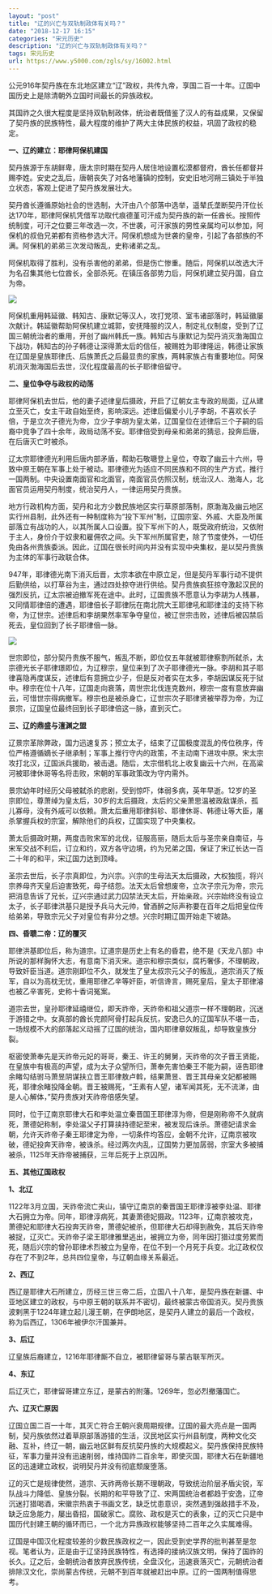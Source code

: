 ```yaml
---
layout: "post"
title: "辽的兴亡与双轨制政体有关吗？"
date: "2018-12-17 16:15"
categories: "宋元历史"
description: "辽的兴亡与双轨制政体有关吗？"
tags: 宋元历史
url: https://www.y5000.com/zgls/sy/16002.html
---
```






公元916年契丹族在东北地区建立“辽”政权，共传九帝，享国二百一十年。辽国中国历史上是除清朝外立国时间最长的异族政权。

其国祚之久很大程度是坚持双轨制政体，统治者既借鉴了汉人的有益成果，又保留了契丹族的民族特性，最大程度的维护了两大主体民族的权益，巩固了政权的稳定。

**一、辽的建立：耶律阿保机建国**

契丹族源于东胡鲜卑，唐太宗时期在契丹人居住地设置松漠都督府，酋长任都督并赐李姓。安史之乱后，唐朝丧失了对各地藩镇的控制，安史旧地河朔三镇处于半独立状态，客观上促进了契丹族发展壮大。

契丹酋长遵循原始社会的世选制，大汗由八个部落中选举，遥辇氏垄断契丹汗位长达170年，耶律阿保机凭借军功取代痕德堇可汗成为契丹族的新一任酋长。按照传统制度，可汗之位要三年改选一次，不世袭，可汗家族的男性亲属均可以参加，阿保机的叔伯兄弟都有资格参选大汗。阿保机想成为世袭的皇帝，引起了各部族的不满。阿保机的弟弟三次发动叛乱，史称诸弟之乱。

阿保机取得了胜利，没有杀害他的弟弟，但是伤亡惨重。随后，阿保机以改选大汗为名召集其他七位酋长，全部杀死。在镇压各部势力后，阿保机建立契丹国，自立为帝。

![](https://img.y5000.com/uploads/allimg/170306/8-1F306105134U6.jpg)

阿保机重用韩延徽、韩知古、康默记等汉人，攻打党项、室韦诸部落时，韩延徽屡次献计。韩延徽帮助阿保机建立城郭，安抚降服的汉人，制定礼仪制度，受到了辽国三朝统治者的重用，开创了幽州韩氏一族。韩知古与康默记为契丹消灭渤海国立下战功，韩知古的孙子韩德让深得萧太后的信任，被赐姓为耶律隆运，韩德让家族在辽国是皇族耶律氏、后族萧氏之后最显贵的家族，两韩家族占有重要地位。阿保机消灭渤海国后去世，汉化程度最高的长子耶律倍留守。

**二、皇位争夺与政权的动荡**

耶律阿保机去世后，他的妻子述律皇后摄政，开启了辽朝女主专政的局面，辽从建立至灭亡，女主干政自始至终，影响深远。述律后偏爱小儿子李胡，不喜欢长子倍，于是立次子德光为帝，立少子李胡为皇太弟，辽国皇位在述律后三个子嗣的后裔中竞争了四十余年，政局动荡不安。耶律倍受到母亲和弟弟的猜忌，投奔后唐，在后唐灭亡时被杀。

辽太宗耶律德光利用后唐内部矛盾，帮助石敬瑭登上皇位，夺取了幽云十六州，导致中原王朝在军事上处于被动。耶律德光为适应不同民族和不同的生产方式，推行一国两制。中央设置南面官和北面官，南面官员仿照汉制，统治汉人、渤海人，北面官员运用契丹制度，统治契丹人，一律运用契丹贵族。

地方行政机构方面，契丹和北方少数民族地区实行草原部落制，原渤海及幽云地区实行州县制，此外还有一种制度称为“投下军州”制，辽国宗室、外戚、大臣及所属部落立有战功的人，以其所属人口设置。投下军州下的人，既受政府统治，又依附于主人，身份介于奴隶和雇佣农之间。头下军州所属官吏，除了节度使外，一切任免由各州贵族委派。因此，辽国在很长时间内并没有实现中央集权，是以契丹贵族为主体的军事行政联合体。

947年，耶律德光南下消灭后晋，太宗本欲在中原立足，但是契丹军事行动不提供后勤供给，以打草谷为主，通过四处掠夺进行供给。契丹贵族疯狂掠夺激起汉民的强烈反抗，辽太宗被迫撤军死在途中。此时，辽国贵族不愿意认为李胡为人残暴，又同情耶律倍的遭遇，耶律倍长子耶律阮在南北院大王耶律吼和耶律洼的支持下称帝，为辽世宗。述律后和李胡果然率军争夺皇位，被辽世宗击败，述律后被囚禁后死去，皇位回到了长子耶律倍一脉。

![](https://img.y5000.com/uploads/allimg/170306/8-1F306105124514.jpg)

世宗即位，部分契丹贵族不服气，叛乱不断，即位仅五年就被耶律察割所弑杀，太宗德光长子耶律璟即位，为辽穆宗，皇位来到了次子耶律德光一脉。李胡和其子耶律喜隐再度谋反，述律后有意拥立少子，但是反对者实在太多，李胡因谋反死于狱中。穆宗在位十八年，辽国走向衰落，周世宗北伐连克数州，穆宗一度有意放弃幽云，可惜世宗得病撤军。穆宗也是被杀身亡，辽世宗次子耶律贤被举荐为帝，为辽景宗，辽国皇位最终回到长子耶律倍这一脉，直到灭亡。

**三、辽的鼎盛与澶渊之盟**

辽景宗革除弊政，国力迅速复苏；预立太子，结束了辽国极度混乱的传位秩序，传位严格遵循嫡长子继承制；军事上推行守内的政策，不主动南下进攻中原。宋太宗攻打北汉，辽国派兵援助，被击退。随后，太宗借机北上收复幽云十六州，在高粱河被耶律休哥等名将击败，宋朝的军事政策改为守内需外。

景宗幼年时经历父母被弑杀的悲剧，受到惊吓，体弱多病，英年早逝。12岁的圣宗即位，尊萧绰为皇太后，30岁的太后摄政，太后的父亲萧思温被政敌谋杀，孤儿寡母，没有外戚可以依赖。萧太后重用耶律斜轸、耶律休哥、韩德让等大臣，屠杀掌握兵权的宗室，解除他们的兵权，辽国实现了中央集权。

萧太后摄政时期，两度击败宋军的北伐，征服高丽，随后太后与圣宗亲自南征，与宋军交战不利后，订立和约，双方各守边境，约为兄弟之国，保证了宋辽长达一百二十年的和平，宋辽国力达到顶峰。

圣宗去世后，长子宗真即位，为兴宗。兴宗的生母法天太后摄政，大权独揽，将兴宗养母齐天皇后迫害致死，母子结怨。法天太后曾想废帝，立次子宗元为帝，宗元把消息告诉了兄长，辽兴宗通过武力囚禁法天太后，开始亲政。兴宗始终没有设立太子，长子耶律洪基只是授予兵马大元帅，曾酒醉之际声称要在百年之后把皇位传给弟弟，导致宗元父子对皇位有非分之想。兴宗时期辽国开始走下坡路。

**四、昏聩二帝：辽的覆灭**

耶律洪基即位后，称为道宗。辽道宗是历史上有名的昏君，绝不是《天龙八部》中所说的那样胸怀大志，有意南下消灭宋。道宗和穆宗类似，腐朽奢侈，不理朝政，导致奸臣当道。道宗刚即位不久，就发生了皇太叔宗元父子的叛乱，道宗消灭了叛军，自以为高枕无忧，重用耶律乙辛等奸臣，听信谗言，赐死皇后，皇太子耶律濬也被乙辛害死，史称十香词冤案。

道宗去世，皇孙耶律延禧继位，即天祚帝，天祚帝和祖父道宗一样不理朝政，沉迷于游猎之中。女真部的酋长完颜阿骨打起兵反抗，安逸已久的辽国军队不堪一击，一场规模不大的部落起义动摇了辽国的统治，国内耶律章奴叛乱，却导致皇族分裂。

枢密使萧奉先是天祚帝元妃的哥哥，秦王、许王的舅舅，天祚帝的次子晋王贤能，在皇族中有极高的声望，成为太子众望所归，萧奉先害怕秦王不能为嗣，诬告耶律余睹勾结驸马萧昱阴谋扶立晋王耶律敖卢斡，结果萧昱、晋王其母亲文妃都被赐死，耶律余睹投降金朝。晋王被赐死，“王素有人望，诸军闻其死，无不流涕，由是人心解体，”契丹贵族对天祚帝倍感失望。

同时，位于辽南京耶律大石和李处温立秦晋国王耶律淳为帝，但是刚称帝不久就病死，萧德妃称制，李处温父子打算挟持德妃至宋，被发现后诛杀。萧德妃请求金朝，允许天祚帝子秦王耶律定为帝，一切条件均答应，金朝不允许，辽南京被攻破，德妃投奔天祚帝，被诛杀。经过两次内乱，辽国势力更加孱弱，宗室大多被捕被杀，1125年天祚帝被捕获，三年后死于上京囚所。

**五、其他辽国政权**

**1、北辽**

1122年3月立国，天祚帝流亡夹山，镇守辽南京的秦晋国王耶律淳被李处温、耶律大石拥立为帝。同年，耶律淳病死，其妻萧德妃摄政。1123年，辽南京被攻克，萧德妃和耶律大石投奔天祚帝，萧德妃被杀，但耶律大石却得到赦免，其后天祚帝被捉，辽灭亡。天祚帝子梁王耶律雅里逃出，被拥立为帝，同年因打猎过度劳累而死，随后兴宗的曾孙耶律术烈被立为皇帝，在位不到一个月死于兵变。北辽政权仅存在了不到2年，总共四位皇帝，与辽朝血缘关系最近。

**2、西辽**

西辽是耶律大石所建立，历经三世三帝二后，立国八十八年，是契丹族在新疆、中亚地区建立的政权，与中原王朝的联系并不密切，最终被蒙古帝国消灭。契丹贵族波剌黑于1224年建立起儿漫王朝，在伊朗地区，是契丹人建立的最后一个政权，称为后西辽，1306年被伊尔汗国兼并。

**3、后辽**

辽皇族后裔建立，1216年耶律厮不自立，被耶律留哥与蒙古联军所灭。

**4、东辽**

后辽灭亡，耶律留哥建立东辽，是蒙古的附藩。1269年，忽必烈撤藩国亡。

**六、辽灭亡原因**

辽国立国二百一十年，其灭亡符合王朝兴衰周期规律。辽国的最大亮点是一国两制，契丹族依然过着草原部落游猎的生活，汉民地区实行州县制度，两种文化交融、互补，终辽一朝，幽云地区鲜有反抗契丹族的大规模起义。契丹族保持民族特征，军事力量并没有迅速削弱，维持国祚二百余年，即使灭国，耶律大石在新疆地区的迅速建立政权，说明契丹并没有彻底颓废堕落。

辽的灭亡是规律使然，道宗、天祚两帝长期不理朝政，导致统治阶层矛盾尖锐，军队战斗力降低、皇族分裂。长期的和平导致了辽、宋两国统治者都趋于安逸，辽帝沉迷打猎喝酒，宋徽宗热衷于书画文艺，缺乏忧患意识，突然遇到强敌措手不及，缺乏应急能力，屡出昏招，国破家亡。腐败、政权是灭亡的表象，辽的灭亡只是中国历代封建王朝的循环而已，一个北方异族政权能够坚持二百年之久实属难得。

辽国是中国汉化程度较差的少数民族政权之一，因此受到史学界的批判甚至是忽视。笔者认为，正是由于辽坚持民族特性，有选择的接纳汉族文明，保持了国祚的长久。辽之后，金朝统治者放弃民族传统，全盘汉化，迅速衰落灭亡，元朝统治者排除汉文化，崇尚蒙古传统，元朝不到百年就被赶出中原。辽的一国两制值得思考。
